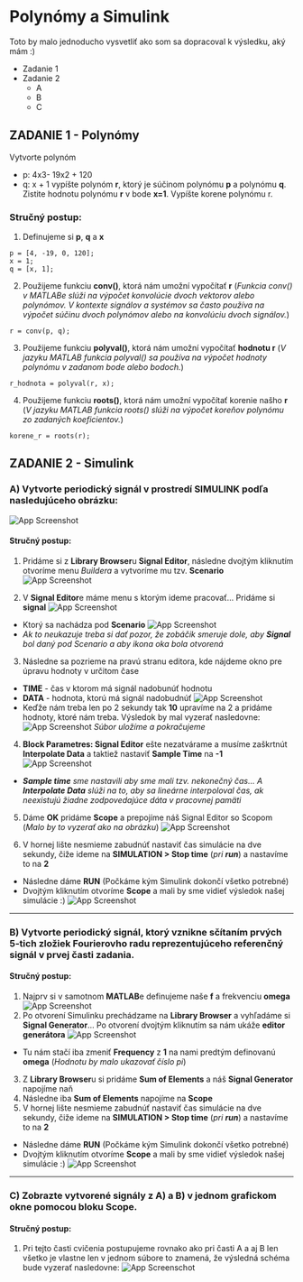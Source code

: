 
# **Polynómy a Simulink**
Toto by malo jednoducho vysvetliť ako som sa dopracoval k výsledku, aký mám :)
- Zadanie 1
- Zadanie 2
    - A
    - B
    - C
## ZADANIE 1 - Polynómy
Vytvorte polynóm 
- p: 4x3- 19x2 + 120
- q: x + 1
vypíšte polynóm **r**, ktorý je súčinom polynómu **p** a polynómu
**q**. 
Zistite hodnotu polynómu **r** v bode **x=1**. 
Vypíšte korene polynómu r.


### Stručný postup:
1. Definujeme si **p**, **q** a **x**
```
p = [4, -19, 0, 120];
x = 1;
q = [x, 1];
```
2. Použijeme funkciu **conv()**, ktorá nám umožní vypočítať **r** (*Funkcia conv() v MATLABe slúži na výpočet konvolúcie dvoch vektorov alebo polynómov. V kontexte signálov a systémov sa často používa na výpočet súčinu dvoch polynómov alebo na konvolúciu dvoch signálov.*)
```
r = conv(p, q);
```
3. Použijeme funkciu **polyval()**, ktorá nám umožní vypočítať **hodnotu r** (*V jazyku MATLAB funkcia polyval() sa používa na výpočet hodnoty polynómu v zadanom bode alebo bodoch.*)
```
r_hodnota = polyval(r, x);
```
4. Použijeme funkciu **roots()**, ktorá nám umožní vypočítať korenie našho **r** (*V jazyku MATLAB funkcia roots() slúži na výpočet koreňov polynómu zo zadaných koeficientov.*)
```
korene_r = roots(r);
```






## ZADANIE 2 - Simulink
### A) Vytvorte periodický signál v prostredí SIMULINK podľa nasledujúceho obrázku:
![App Screenshot](https://lh3.google.com/u/1/d/15Xb5ZHiMFSBbNFAvtlJY_Kd1pE_v2DS7=w1040-h931-iv1)
#### Stručný postup:
1. Pridáme si z **Library Browser**u **Signal Editor**, následne dvojtým kliknutím otvoríme menu *Buildera* a vytvoríme mu tzv. **Scenario**
![App Screenshot](https://lh3.google.com/u/1/d/1tTRB2DwT5jtJiDF8NCGhvodHqwRIXy4X=w1040-h931-iv1)

2. V **Signal Editor**e máme menu s ktorým ideme pracovať... Pridáme si **signal**
![App Screenshot](https://lh3.google.com/u/1/d/1Omd9-j89qOCxNQj2JQjrDOA3pXDBhLJo=w1040-h931-iv1)
- Ktorý sa nachádza pod **Scenario**
![App Screenshot](https://lh3.google.com/u/1/d/1TzXRpzjLUBCWT_zDZZun-djgW6g202WG=w1040-h931-iv1)
- *Ak to neukazuje treba si dať pozor, že zobáčik smeruje dole, aby **Signal** bol daný pod Scenario a aby ikona oka bola otvorená*

3. Následne sa pozrieme na pravú stranu editora, kde nájdeme okno pre úpravu hodnoty v určitom čase 
 - **TIME** - čas v ktorom má signál nadobunúť hodnotu
 - **DATA** - hodnota, ktorú má signál nadobudnúť
![App Screenshot](https://lh3.google.com/u/1/d/1SQoKRB_DVloxBCFZSSeJdKXSn0Sv5_ux=w1040-h931-iv1)
- Keďže nám treba len po 2 sekundy tak **10** upravíme na 2 a pridáme hodnoty, ktoré nám treba. Výsledok by mal vyzerať nasledovne:
![App Screenshot](https://lh3.google.com/u/1/d/1-qtDJ4yUr35l6qEqt48Um5IiB7LeBr2K=w1040-h931-iv1)
*Súbor uložíme a pokračujeme*

4. **Block Parametres: Signal Editor** ešte nezatvárame a musíme zaškrtnút **Interpolate Data** a taktiež nastaviť **Sample Time** na **-1**
![App Screenshot](https://lh3.google.com/u/1/d/1SvMWHAkbC_jRydjiM9Vt8q5chFd6ViUK=w1040-h931-iv1)
 - ***Sample time** sme nastavili aby sme mali tzv. nekonečný čas... A **Interpolate Data** slúži na to, aby sa lineárne interpoloval čas, ak neexistujú žiadne zodpovedajúce dáta v pracovnej pamäti*

5. Dáme **OK** pridáme **Scope** a prepojíme náš Signal Editor so Scopom (*Malo by to vyzerať ako na obrázku*)
![App Screenshot](https://lh3.google.com/u/1/d/1LVbtkztpt68oz7YPjGeFcBGOgx_rrkBI=w1040-h931-iv1)

6. V hornej lište nesmieme zabudnúť nastaviť čas simulácie na dve sekundy, čiže ideme na **SIMULATION > Stop time** (*pri **run***) a nastavíme to na **2**
- Následne dáme **RUN** (Počkáme kým Simulink dokončí všetko potrebné)
- Dvojtým kliknutím otvoríme **Scope** a mali by sme vidieť výsledok našej simulácie :)
![App Screenshot](https://lh3.google.com/u/1/d/1o3pY2T17bwBU9gr4nHUAXLz6KguSIj__=w1040-h931-iv1)



---
### B) Vytvorte periodický signál, ktorý vznikne sčítaním prvých 5-tich zložiek Fourierovho radu reprezentujúceho referenčný signál v prvej časti zadania.

#### Stručný postup:
1. Najprv si v samotnom **MATLAB**e definujeme naše **f** a frekvenciu **omega**
![App Screenshot](https://lh3.google.com/u/1/d/1pSWmRsolY4S3j3kjbAb8t_Y_qzUbDIZO=w1040-h931-iv1)
2. Po otvorení Simulinku prechádzame na **Library Browser** a vyhľadáme si **Signal Generator**... Po otvorení dvojtým kliknutím sa nám ukáže **editor generátora**
![App Screenshot](https://lh3.google.com/u/1/d/1U4KTtFn8bRwI0oQVCo_0w_WPhmMzde3I=w1040-h931-iv1)
- Tu nám stačí iba zmeniť **Frequency** z **1** na nami predtým definovanú **omega** (*Hodnotu by malo ukazovať číslo pi*)
3. Z **Library Browser**u si pridáme **Sum of Elements** a náš **Signal Generator** napojíme naň
4. Následne iba **Sum of Elements** napojíme na **Scope**
5. V hornej lište nesmieme zabudnúť nastaviť čas simulácie na dve sekundy, čiže ideme na **SIMULATION > Stop time** (*pri **run***) a nastavíme to na **2**
- Následne dáme **RUN** (Počkáme kým Simulink dokončí všetko potrebné)
- Dvojtým kliknutím otvoríme **Scope** a mali by sme vidieť výsledok našej simulácie :)
![App Screenshot](https://lh3.google.com/u/1/d/1VNEGKy07Zz1ii_SCSrkWsdo_T_W2SzMh=w1040-h931-iv1)

---
### C) Zobrazte vytvorené signály z A) a B) v jednom grafickom okne pomocou bloku Scope.

#### Stručný postup:
1. Pri tejto časti cvičenia postupujeme rovnako ako pri časti A a aj B len všetko je vlastne len v jednom súbore to znamená, že výsledná schéma bude vyzerať nasledovne:
![App Screenschot](https://lh3.google.com/u/1/d/16Iu5xKlvK0lAGAVVwOacKz9v5c4GpGV-=w1040-h931-iv1)